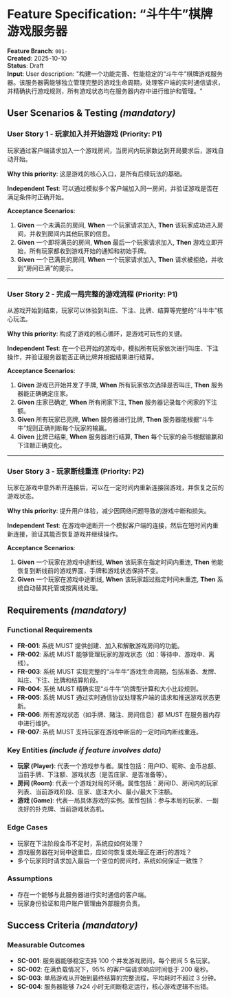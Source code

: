 # Feature Specification: “斗牛牛”棋牌游戏服务器

**Feature Branch**: `001-`  
**Created**: 2025-10-10  
**Status**: Draft  
**Input**: User description: "构建一个功能完善、性能稳定的“斗牛牛”棋牌游戏服务器。该服务器需能够独立管理完整的游戏生命周期，处理客户端的实时通信请求，并精确执行游戏规则，所有游戏状态均在服务器内存中进行维护和管理。"

## User Scenarios & Testing *(mandatory)*

### User Story 1 - 玩家加入并开始游戏 (Priority: P1)

玩家通过客户端请求加入一个游戏房间，当房间内玩家数达到开局要求后，游戏自动开始。

**Why this priority**: 这是游戏的核心入口，是所有后续玩法的基础。

**Independent Test**: 可以通过模拟多个客户端加入同一房间，并验证游戏是否在满足条件时正确开始。

**Acceptance Scenarios**:

1. **Given** 一个未满员的房间, **When** 一个玩家请求加入, **Then** 该玩家成功进入房间，并收到房间内其他玩家的信息。
2. **Given** 一个即将满员的房间, **When** 最后一个玩家请求加入, **Then** 游戏立即开始，所有玩家都收到游戏开始的通知和初始手牌。
3. **Given** 一个已满员的房间, **When** 一个玩家请求加入, **Then** 请求被拒绝，并收到“房间已满”的提示。

---

### User Story 2 - 完成一局完整的游戏流程 (Priority: P1)

从游戏开始到结束，玩家可以体验到叫庄、下注、比牌、结算等完整的“斗牛牛”核心玩法。

**Why this priority**: 构成了游戏的核心循环，是游戏可玩性的关键。

**Independent Test**: 在一个已开始的游戏中，模拟所有玩家依次进行叫庄、下注操作，并验证服务器能否正确比牌并根据结果进行结算。

**Acceptance Scenarios**:

1. **Given** 游戏已开始并发了手牌, **When** 所有玩家依次选择是否叫庄, **Then** 服务器能正确确定庄家。
2. **Given** 庄家已确定, **When** 所有闲家下注, **Then** 服务器记录每个闲家的下注额。
3. **Given** 所有玩家已亮牌, **When** 服务器进行比牌, **Then** 服务器能根据“斗牛牛”规则正确判断每个玩家的输赢。
4. **Given** 比牌已结束, **When** 服务器进行结算, **Then** 每个玩家的金币根据输赢和下注额正确变化。

---

### User Story 3 - 玩家断线重连 (Priority: P2)

玩家在游戏中意外断开连接后，可以在一定时间内重新连接回游戏，并恢复之前的游戏状态。

**Why this priority**: 提升用户体验，减少因网络问题导致的游戏中断和损失。

**Independent Test**: 在游戏中途断开一个模拟客户端的连接，然后在短时间内重新连接，验证其能否恢复游戏并继续操作。

**Acceptance Scenarios**:

1. **Given** 一个玩家在游戏中途断线, **When** 该玩家在指定时间内重连, **Then** 他能恢复到断线前的游戏界面，手牌和游戏状态保持不变。
2. **Given** 一个玩家在游戏中途断线, **When** 该玩家超过指定时间未重连, **Then** 系统自动替其托管或按离线处理。

## Requirements *(mandatory)*

### Functional Requirements

- **FR-001**: 系统 MUST 提供创建、加入和解散游戏房间的功能。
- **FR-002**: 系统 MUST 能够管理玩家的游戏状态（如：等待中、游戏中、离线）。
- **FR-003**: 系统 MUST 实现完整的“斗牛牛”游戏生命周期，包括准备、发牌、叫庄、下注、比牌和结算阶段。
- **FR-004**: 系统 MUST 精确实现“斗牛牛”的牌型计算和大小比较规则。
- **FR-005**: 系统 MUST 通过实时通信协议处理客户端的请求和推送游戏状态更新。
- **FR-006**: 所有游戏状态（如手牌、赌注、房间信息）都 MUST 在服务器内存中进行维护。
- **FR-007**: 系统 MUST 支持玩家在游戏中断后的一定时间内断线重连。

### Key Entities *(include if feature involves data)*

- **玩家 (Player)**: 代表一个游戏参与者。属性包括：用户ID、昵称、金币总额、当前手牌、下注额、游戏状态（是否庄家、是否准备等）。
- **房间 (Room)**: 代表一个游戏对局的环境。属性包括：房间ID、房间内的玩家列表、当前游戏阶段、庄家、底注大小、最小/最大下注额。
- **游戏 (Game)**: 代表一局具体游戏的实例。属性包括：参与本局的玩家、一副洗好的扑克牌、当前游戏状态机。

### Edge Cases

- 玩家在下注阶段金币不足时，系统应如何处理？
- 游戏服务器在对局中途重启，应如何恢复或处理正在进行的游戏？
- 多个玩家同时请求加入最后一个空位的房间时，系统如何保证一致性？

### Assumptions

- 存在一个能够与此服务器进行实时通信的客户端。
- 玩家身份验证和用户账户管理由外部服务负责。

## Success Criteria *(mandatory)*

### Measurable Outcomes

- **SC-001**: 服务器能够稳定支持 100 个并发游戏房间，每个房间 5 名玩家。
- **SC-002**: 在满负载情况下，95% 的客户端请求响应时间低于 200 毫秒。
- **SC-003**: 单局游戏从开始到最终结算的完整流程，平均耗时不超过 3 分钟。
- **SC-004**: 服务器能够 7x24 小时无间断稳定运行，核心游戏逻辑不出错。
